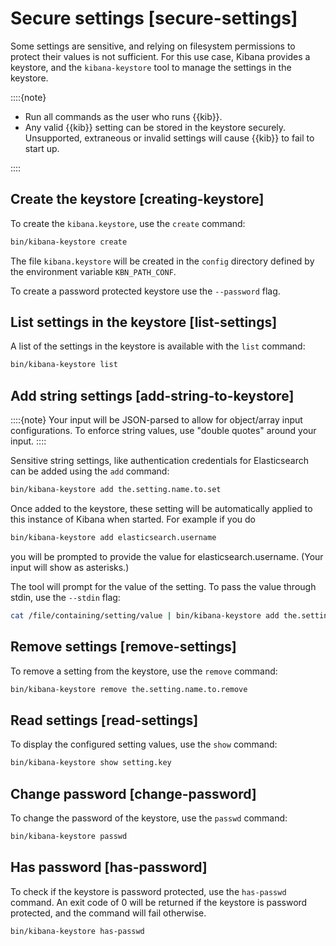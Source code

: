 # Secure settings [secure-settings]

Some settings are sensitive, and relying on filesystem permissions to protect their values is not sufficient. For this use case, Kibana provides a keystore, and the `kibana-keystore` tool to manage the settings in the keystore.

::::{note} 
* Run all commands as the user who runs {{kib}}.
* Any valid {{kib}} setting can be stored in the keystore securely. Unsupported, extraneous or invalid settings will cause {{kib}} to fail to start up.

::::



## Create the keystore [creating-keystore] 

To create the `kibana.keystore`, use the `create` command:

```sh
bin/kibana-keystore create
```

The file `kibana.keystore` will be created in the `config` directory defined by the environment variable `KBN_PATH_CONF`.

To create a password protected keystore use the `--password` flag.


## List settings in the keystore [list-settings] 

A list of the settings in the keystore is available with the `list` command:

```sh
bin/kibana-keystore list
```


## Add string settings [add-string-to-keystore] 

::::{note} 
Your input will be JSON-parsed to allow for object/array input configurations. To enforce string values, use "double quotes" around your input.
::::


Sensitive string settings, like authentication credentials for Elasticsearch can be added using the `add` command:

```sh
bin/kibana-keystore add the.setting.name.to.set
```

Once added to the keystore, these setting will be automatically applied to this instance of Kibana when started. For example if you do

```sh
bin/kibana-keystore add elasticsearch.username
```

you will be prompted to provide the value for elasticsearch.username. (Your input will show as asterisks.)

The tool will prompt for the value of the setting. To pass the value through stdin, use the `--stdin` flag:

```sh
cat /file/containing/setting/value | bin/kibana-keystore add the.setting.name.to.set --stdin
```


## Remove settings [remove-settings] 

To remove a setting from the keystore, use the `remove` command:

```sh
bin/kibana-keystore remove the.setting.name.to.remove
```


## Read settings [read-settings] 

To display the configured setting values, use the `show` command:

```sh
bin/kibana-keystore show setting.key
```


## Change password [change-password] 

To change the password of the keystore, use the `passwd` command:

```sh
bin/kibana-keystore passwd
```


## Has password [has-password] 

To check if the keystore is password protected, use the `has-passwd` command. An exit code of 0 will be returned if the keystore is password protected, and the command will fail otherwise.

```sh
bin/kibana-keystore has-passwd
```

